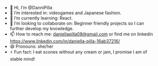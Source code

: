 - 👋 Hi, I’m @DanniPilla
- 👀 I’m interested in: videogames and Japanese fashion.
- 🌱 I’m currently learning: React.
- 💞️ I’m looking to collaborate on: Beginner friendly projects so I can further develop my knowledge.
- 📫 How to reach me: daniellapilla08@gmail.com or find me on linkedin https://www.linkedin.com/in/daniella-pilla-16ab37216/
- 😄 Pronouns: she/her
- ⚡ Fun fact: I eat scones without any cream or jam, I promise I am of stable mind!

<!---
DanniPilla/DanniPilla is a ✨ special ✨ repository because its `README.md` (this file) appears on your GitHub profile.
You can click the Preview link to take a look at your changes.
--->
